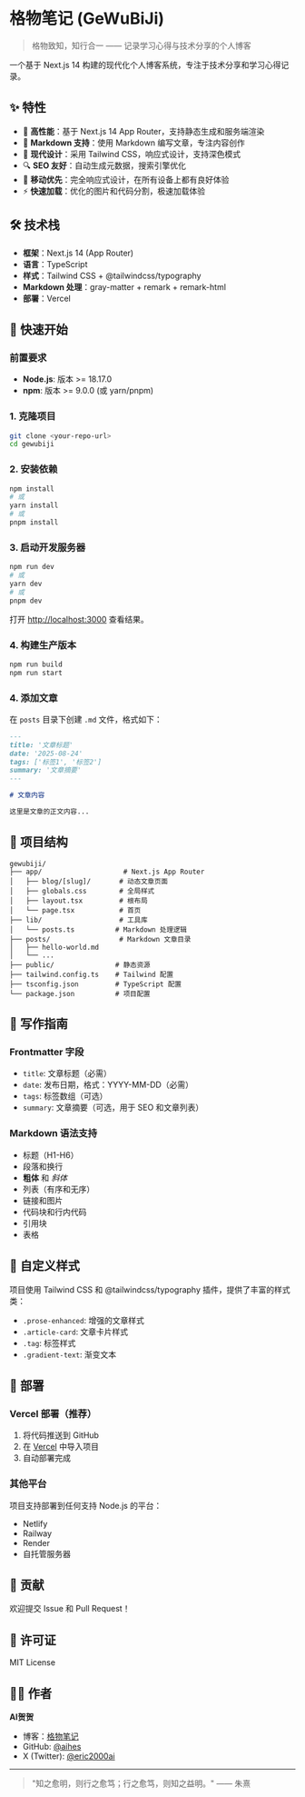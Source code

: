# 格物笔记 (GeWuBiJi)

> 格物致知，知行合一 —— 记录学习心得与技术分享的个人博客

一个基于 Next.js 14 构建的现代化个人博客系统，专注于技术分享和学习心得记录。

## ✨ 特性

- 🚀 **高性能**：基于 Next.js 14 App Router，支持静态生成和服务端渲染
- 📝 **Markdown 支持**：使用 Markdown 编写文章，专注内容创作
- 🎨 **现代设计**：采用 Tailwind CSS，响应式设计，支持深色模式
- 🔍 **SEO 友好**：自动生成元数据，搜索引擎优化
- 📱 **移动优先**：完全响应式设计，在所有设备上都有良好体验
- ⚡ **快速加载**：优化的图片和代码分割，极速加载体验

## 🛠️ 技术栈

- **框架**：Next.js 14 (App Router)
- **语言**：TypeScript
- **样式**：Tailwind CSS + @tailwindcss/typography
- **Markdown 处理**：gray-matter + remark + remark-html
- **部署**：Vercel

## 🚀 快速开始

### 前置要求

- **Node.js**: 版本 >= 18.17.0
- **npm**: 版本 >= 9.0.0 (或 yarn/pnpm)

### 1. 克隆项目

```bash
git clone <your-repo-url>
cd gewubiji
```

### 2. 安装依赖

```bash
npm install
# 或
yarn install
# 或
pnpm install
```

### 3. 启动开发服务器

```bash
npm run dev
# 或
yarn dev
# 或
pnpm dev
```

打开 [http://localhost:3000](http://localhost:3000) 查看结果。

### 4. 构建生产版本

```bash
npm run build
npm run start
```

### 4. 添加文章

在 `posts` 目录下创建 `.md` 文件，格式如下：

```markdown
---
title: '文章标题'
date: '2025-08-24'
tags: ['标签1', '标签2']
summary: '文章摘要'
---

# 文章内容

这里是文章的正文内容...
```

## 📁 项目结构

```
gewubiji/
├── app/                    # Next.js App Router
│   ├── blog/[slug]/       # 动态文章页面
│   ├── globals.css        # 全局样式
│   ├── layout.tsx         # 根布局
│   └── page.tsx           # 首页
├── lib/                   # 工具库
│   └── posts.ts          # Markdown 处理逻辑
├── posts/                 # Markdown 文章目录
│   ├── hello-world.md
│   └── ...
├── public/               # 静态资源
├── tailwind.config.ts    # Tailwind 配置
├── tsconfig.json         # TypeScript 配置
└── package.json          # 项目配置
```

## 📝 写作指南

### Frontmatter 字段

- `title`: 文章标题（必需）
- `date`: 发布日期，格式：YYYY-MM-DD（必需）
- `tags`: 标签数组（可选）
- `summary`: 文章摘要（可选，用于 SEO 和文章列表）

### Markdown 语法支持

- 标题（H1-H6）
- 段落和换行
- **粗体** 和 *斜体*
- 列表（有序和无序）
- 链接和图片
- 代码块和行内代码
- 引用块
- 表格

## 🎨 自定义样式

项目使用 Tailwind CSS 和 @tailwindcss/typography 插件，提供了丰富的样式类：

- `.prose-enhanced`: 增强的文章样式
- `.article-card`: 文章卡片样式
- `.tag`: 标签样式
- `.gradient-text`: 渐变文本

## 🚀 部署

### Vercel 部署（推荐）

1. 将代码推送到 GitHub
2. 在 [Vercel](https://vercel.com) 中导入项目
3. 自动部署完成

### 其他平台

项目支持部署到任何支持 Node.js 的平台：

- Netlify
- Railway
- Render
- 自托管服务器

## 🤝 贡献

欢迎提交 Issue 和 Pull Request！

## 📄 许可证

MIT License

## 👨‍💻 作者

**AI贺贺**

- 博客：[格物笔记](https://github.com/aihes/GeWuBiJi)
- GitHub: [@aihes](https://github.com/aihes)
- X (Twitter): [@eric2000ai](https://x.com/eric2000ai)

---

> "知之愈明，则行之愈笃；行之愈笃，则知之益明。" —— 朱熹
